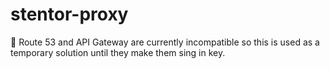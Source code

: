 # stentor-proxy
📣 Route 53 and API Gateway are currently incompatible so this is used as a temporary solution until they make them sing in key.
